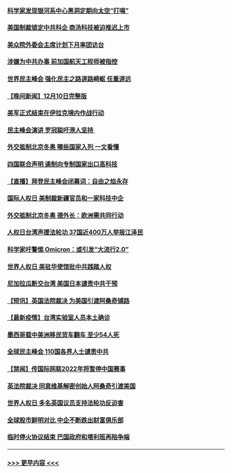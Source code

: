 #### [科学家发现银河系中心黑洞定期向太空“打嗝”](../pages/prog202/a103291115.md?t=12112250) 
#### [美国制裁锁定中共科企 商汤科技被迫推迟上市](../pages/prog202/a103291094.md?t=12112250) 
#### [美众院外委会主席计划下月率团访台](../pages/prog202/a103291058.md?t=12112250) 
#### [涉嫌为中共办事 前加国航天工程师被指控](../pages/prog202/a103290778.md?t=12112250) 
#### [世界民主峰会 强化民主之路道路崎岖 任重道远](../pages/prog202/a103290944.md?t=12112250) 
#### [【晚间新闻】12月10日完整版](../pages/prog202/a103290928.md?t=12112250) 
#### [美军正式结束在伊拉克境内作战行动](../pages/prog202/a103290595.md?t=12112250) 
#### [民主峰会演讲 罗冠聪吁港人坚持 ](../pages/prog202/a103290755.md?t=12112250) 
#### [外交抵制北京冬奥 哪些国家入列 一文看懂](../pages/prog202/a103290878.md?t=12112250) 
#### [四国联合声明 遏制向专制国家出口高科技](../pages/prog202/a103290591.md?t=12112250) 
#### [【直播】拜登民主峰会闭幕词：自由之焰永存](../pages/prog202/a103290832.md?t=12112250) 
#### [国际人权日 美制裁新疆官员和一家科技中企](../pages/prog202/a103290400.md?t=12112250) 
#### [外交抵制北京冬奥 德外长：欧洲需共同行动](../pages/prog202/a103290294.md?t=12112250) 
#### [人权日台湾声援法轮功 37国近400万人举报江泽民](../pages/prog202/a103290296.md?t=12112250) 
#### [科学家吁警惕 Omicron：或引发“大流行2.0”](../pages/prog202/a103289178.md?t=12112250) 
#### [世界人权日 美驻华使馆批中共践踏人权](../pages/prog202/a103290363.md?t=12112250) 
#### [尼加拉瓜断交台湾 美国日本谴责中共干预](../pages/prog202/a103290292.md?t=12112250) 
#### [【短讯】英国法院裁决 为美国引渡阿桑奇铺路](../pages/prog202/a103290370.md?t=12112250) 
#### [【最新疫情】台湾实验室人员本土确诊](../pages/prog202/a103290372.md?t=12112250) 
#### [墨西哥载中美洲移民货车翻车 至少54人死](../pages/prog202/a103290365.md?t=12112250) 
#### [全球民主峰会 110国各界人士谴责中共](../pages/prog202/a103290337.md?t=12112250) 
#### [【禁闻】传国际网联2022年将暂停中国赛事](../pages/prog202/a103290284.md?t=12112250) 
#### [英法院裁决 同意维基解密创始人阿桑奇引渡美国](../pages/prog202/a103290237.md?t=12112250) 
#### [世界人权日 多名英国议员支持法轮功反迫害](../pages/prog202/a103290276.md?t=12112250) 
#### [全球股市鲜明对比 中企不断跌出财富俱乐部](../pages/prog202/a103290224.md?t=12112250) 
#### [临时停火协议结束 巴国政府和塔利班再陷争端](../pages/prog202/a103290138.md?t=12112250) 

----
#### [ >>> 更早内容 <<< ](../indexes/prog202-earlier.md)
